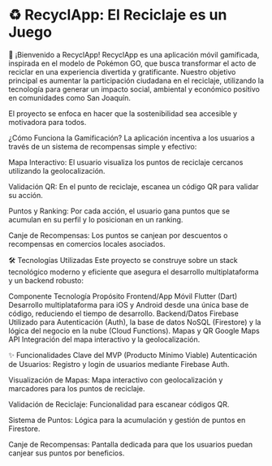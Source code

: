 # ♻️ RecyclApp: El Reciclaje es un Juego
👋 ¡Bienvenido a RecyclApp!
RecyclApp es una aplicación móvil gamificada, inspirada en el modelo de Pokémon GO, que busca transformar el acto de reciclar en una experiencia divertida y gratificante. Nuestro objetivo principal es aumentar la participación ciudadana en el reciclaje, utilizando la tecnología para generar un impacto social, ambiental y económico positivo en comunidades como San Joaquín.

El proyecto se enfoca en hacer que la sostenibilidad sea accesible y motivadora para todos.

¿Cómo Funciona la Gamificación?
La aplicación incentiva a los usuarios a través de un sistema de recompensas simple y efectivo:

Mapa Interactivo: El usuario visualiza los puntos de reciclaje cercanos utilizando la geolocalización.

Validación QR: En el punto de reciclaje, escanea un código QR para validar su acción.

Puntos y Ranking: Por cada acción, el usuario gana puntos que se acumulan en su perfil y lo posicionan en un ranking.

Canje de Recompensas: Los puntos se canjean por descuentos o recompensas en comercios locales asociados.

🛠️ Tecnologías Utilizadas
Este proyecto se construye sobre un stack tecnológico moderno y eficiente que asegura el desarrollo multiplataforma y un backend robusto:

Componente	Tecnología	Propósito
Frontend/App Móvil	Flutter (Dart)	Desarrollo multiplataforma para iOS y Android desde una única base de código, reduciendo el tiempo de desarrollo.
Backend/Datos	Firebase	Utilizado para Autenticación (Auth), la base de datos NoSQL (Firestore) y la lógica del negocio en la nube (Cloud Functions).
Mapas y QR	Google Maps API	Integración del mapa interactivo y la geolocalización.

✨ Funcionalidades Clave del MVP (Producto Mínimo Viable)
Autenticación de Usuarios: Registro y login de usuarios mediante Firebase Auth.

Visualización de Mapas: Mapa interactivo con geolocalización y marcadores para los puntos de reciclaje.

Validación de Reciclaje: Funcionalidad para escanear códigos QR.

Sistema de Puntos: Lógica para la acumulación y gestión de puntos en Firestore.

Canje de Recompensas: Pantalla dedicada para que los usuarios puedan canjear sus puntos por beneficios.
